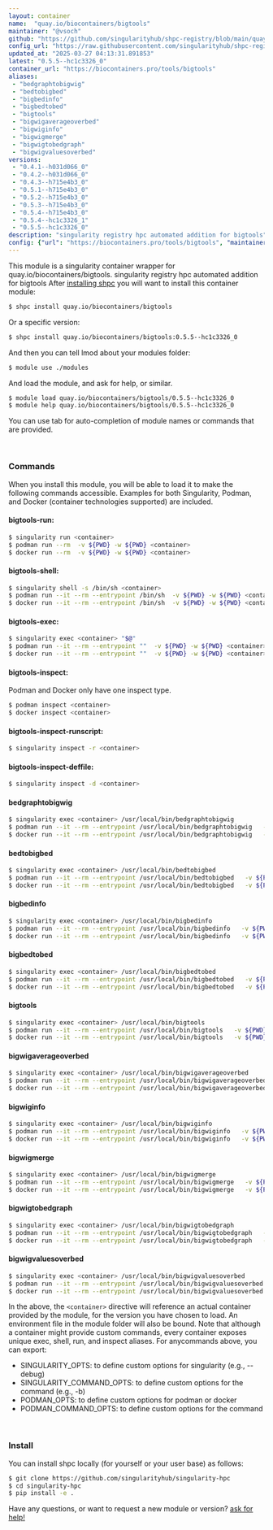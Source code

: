 ```yaml
---
layout: container
name:  "quay.io/biocontainers/bigtools"
maintainer: "@vsoch"
github: "https://github.com/singularityhub/shpc-registry/blob/main/quay.io/biocontainers/bigtools/container.yaml"
config_url: "https://raw.githubusercontent.com/singularityhub/shpc-registry/main/quay.io/biocontainers/bigtools/container.yaml"
updated_at: "2025-03-27 04:13:31.891853"
latest: "0.5.5--hc1c3326_0"
container_url: "https://biocontainers.pro/tools/bigtools"
aliases:
 - "bedgraphtobigwig"
 - "bedtobigbed"
 - "bigbedinfo"
 - "bigbedtobed"
 - "bigtools"
 - "bigwigaverageoverbed"
 - "bigwiginfo"
 - "bigwigmerge"
 - "bigwigtobedgraph"
 - "bigwigvaluesoverbed"
versions:
 - "0.4.1--h031d066_0"
 - "0.4.2--h031d066_0"
 - "0.4.3--h715e4b3_0"
 - "0.5.1--h715e4b3_0"
 - "0.5.2--h715e4b3_0"
 - "0.5.3--h715e4b3_0"
 - "0.5.4--h715e4b3_0"
 - "0.5.4--hc1c3326_1"
 - "0.5.5--hc1c3326_0"
description: "singularity registry hpc automated addition for bigtools"
config: {"url": "https://biocontainers.pro/tools/bigtools", "maintainer": "@vsoch", "description": "singularity registry hpc automated addition for bigtools", "latest": {"0.5.5--hc1c3326_0": "sha256:41ffb08064ded526dc8a911354d72a70bfa8c70f8370eb8f3739ed917c2b02b2"}, "tags": {"0.4.1--h031d066_0": "sha256:64fba24fad37fd4d53321adddf46ec21a2de4028ecceb4f099f5434218f836f9", "0.4.2--h031d066_0": "sha256:84001d75d09d8b275336847bd1a57eb2b820f068e7c2fb40fdce30cddf1116e9", "0.4.3--h715e4b3_0": "sha256:b0694cd0b518efa0af32d43f74b02291fd9d29f896cec38da934a30b264d4df1", "0.5.1--h715e4b3_0": "sha256:61e1a0826b1aaa1f76d76a308b28f6871cf487665bd63a63d8486be26dd4724b", "0.5.2--h715e4b3_0": "sha256:ee9573c8ddf2a9cc2beb3cc2fe75e964279dca31f8a2eeed7df2f2c79a1ef742", "0.5.3--h715e4b3_0": "sha256:ae720b65632c7c7e4e6f6bd67bfdc39ad338efcbeda0bab51072e99d531dba3a", "0.5.4--h715e4b3_0": "sha256:335c686bdf72e0cf412fbfe37ea2f6dd72003c95ca8c9f1bae0e07319c4ec793", "0.5.4--hc1c3326_1": "sha256:1c3abe557b730ce777aafd789a4d49dc0dd2c42a9f8e00d9565436af9db45083", "0.5.5--hc1c3326_0": "sha256:41ffb08064ded526dc8a911354d72a70bfa8c70f8370eb8f3739ed917c2b02b2"}, "docker": "quay.io/biocontainers/bigtools", "aliases": {"bedgraphtobigwig": "/usr/local/bin/bedgraphtobigwig", "bedtobigbed": "/usr/local/bin/bedtobigbed", "bigbedinfo": "/usr/local/bin/bigbedinfo", "bigbedtobed": "/usr/local/bin/bigbedtobed", "bigtools": "/usr/local/bin/bigtools", "bigwigaverageoverbed": "/usr/local/bin/bigwigaverageoverbed", "bigwiginfo": "/usr/local/bin/bigwiginfo", "bigwigmerge": "/usr/local/bin/bigwigmerge", "bigwigtobedgraph": "/usr/local/bin/bigwigtobedgraph", "bigwigvaluesoverbed": "/usr/local/bin/bigwigvaluesoverbed"}}
---
```


This module is a singularity container wrapper for quay.io/biocontainers/bigtools.
singularity registry hpc automated addition for bigtools
After [installing shpc](#install) you will want to install this container module:


```bash
$ shpc install quay.io/biocontainers/bigtools
```

Or a specific version:

```bash
$ shpc install quay.io/biocontainers/bigtools:0.5.5--hc1c3326_0
```

And then you can tell lmod about your modules folder:

```bash
$ module use ./modules
```

And load the module, and ask for help, or similar.

```bash
$ module load quay.io/biocontainers/bigtools/0.5.5--hc1c3326_0
$ module help quay.io/biocontainers/bigtools/0.5.5--hc1c3326_0
```

You can use tab for auto-completion of module names or commands that are provided.

<br>

### Commands

When you install this module, you will be able to load it to make the following commands accessible.
Examples for both Singularity, Podman, and Docker (container technologies supported) are included.

#### bigtools-run:

```bash
$ singularity run <container>
$ podman run --rm  -v ${PWD} -w ${PWD} <container>
$ docker run --rm  -v ${PWD} -w ${PWD} <container>
```

#### bigtools-shell:

```bash
$ singularity shell -s /bin/sh <container>
$ podman run --it --rm --entrypoint /bin/sh  -v ${PWD} -w ${PWD} <container>
$ docker run --it --rm --entrypoint /bin/sh  -v ${PWD} -w ${PWD} <container>
```

#### bigtools-exec:

```bash
$ singularity exec <container> "$@"
$ podman run --it --rm --entrypoint ""  -v ${PWD} -w ${PWD} <container> "$@"
$ docker run --it --rm --entrypoint ""  -v ${PWD} -w ${PWD} <container> "$@"
```

#### bigtools-inspect:

Podman and Docker only have one inspect type.

```bash
$ podman inspect <container>
$ docker inspect <container>
```

#### bigtools-inspect-runscript:

```bash
$ singularity inspect -r <container>
```

#### bigtools-inspect-deffile:

```bash
$ singularity inspect -d <container>
```


#### bedgraphtobigwig

```bash
$ singularity exec <container> /usr/local/bin/bedgraphtobigwig
$ podman run --it --rm --entrypoint /usr/local/bin/bedgraphtobigwig   -v ${PWD} -w ${PWD} <container> -c " $@"
$ docker run --it --rm --entrypoint /usr/local/bin/bedgraphtobigwig   -v ${PWD} -w ${PWD} <container> -c " $@"
```


#### bedtobigbed

```bash
$ singularity exec <container> /usr/local/bin/bedtobigbed
$ podman run --it --rm --entrypoint /usr/local/bin/bedtobigbed   -v ${PWD} -w ${PWD} <container> -c " $@"
$ docker run --it --rm --entrypoint /usr/local/bin/bedtobigbed   -v ${PWD} -w ${PWD} <container> -c " $@"
```


#### bigbedinfo

```bash
$ singularity exec <container> /usr/local/bin/bigbedinfo
$ podman run --it --rm --entrypoint /usr/local/bin/bigbedinfo   -v ${PWD} -w ${PWD} <container> -c " $@"
$ docker run --it --rm --entrypoint /usr/local/bin/bigbedinfo   -v ${PWD} -w ${PWD} <container> -c " $@"
```


#### bigbedtobed

```bash
$ singularity exec <container> /usr/local/bin/bigbedtobed
$ podman run --it --rm --entrypoint /usr/local/bin/bigbedtobed   -v ${PWD} -w ${PWD} <container> -c " $@"
$ docker run --it --rm --entrypoint /usr/local/bin/bigbedtobed   -v ${PWD} -w ${PWD} <container> -c " $@"
```


#### bigtools

```bash
$ singularity exec <container> /usr/local/bin/bigtools
$ podman run --it --rm --entrypoint /usr/local/bin/bigtools   -v ${PWD} -w ${PWD} <container> -c " $@"
$ docker run --it --rm --entrypoint /usr/local/bin/bigtools   -v ${PWD} -w ${PWD} <container> -c " $@"
```


#### bigwigaverageoverbed

```bash
$ singularity exec <container> /usr/local/bin/bigwigaverageoverbed
$ podman run --it --rm --entrypoint /usr/local/bin/bigwigaverageoverbed   -v ${PWD} -w ${PWD} <container> -c " $@"
$ docker run --it --rm --entrypoint /usr/local/bin/bigwigaverageoverbed   -v ${PWD} -w ${PWD} <container> -c " $@"
```


#### bigwiginfo

```bash
$ singularity exec <container> /usr/local/bin/bigwiginfo
$ podman run --it --rm --entrypoint /usr/local/bin/bigwiginfo   -v ${PWD} -w ${PWD} <container> -c " $@"
$ docker run --it --rm --entrypoint /usr/local/bin/bigwiginfo   -v ${PWD} -w ${PWD} <container> -c " $@"
```


#### bigwigmerge

```bash
$ singularity exec <container> /usr/local/bin/bigwigmerge
$ podman run --it --rm --entrypoint /usr/local/bin/bigwigmerge   -v ${PWD} -w ${PWD} <container> -c " $@"
$ docker run --it --rm --entrypoint /usr/local/bin/bigwigmerge   -v ${PWD} -w ${PWD} <container> -c " $@"
```


#### bigwigtobedgraph

```bash
$ singularity exec <container> /usr/local/bin/bigwigtobedgraph
$ podman run --it --rm --entrypoint /usr/local/bin/bigwigtobedgraph   -v ${PWD} -w ${PWD} <container> -c " $@"
$ docker run --it --rm --entrypoint /usr/local/bin/bigwigtobedgraph   -v ${PWD} -w ${PWD} <container> -c " $@"
```


#### bigwigvaluesoverbed

```bash
$ singularity exec <container> /usr/local/bin/bigwigvaluesoverbed
$ podman run --it --rm --entrypoint /usr/local/bin/bigwigvaluesoverbed   -v ${PWD} -w ${PWD} <container> -c " $@"
$ docker run --it --rm --entrypoint /usr/local/bin/bigwigvaluesoverbed   -v ${PWD} -w ${PWD} <container> -c " $@"
```



In the above, the `<container>` directive will reference an actual container provided
by the module, for the version you have chosen to load. An environment file in the
module folder will also be bound. Note that although a container
might provide custom commands, every container exposes unique exec, shell, run, and
inspect aliases. For anycommands above, you can export:

 - SINGULARITY_OPTS: to define custom options for singularity (e.g., --debug)
 - SINGULARITY_COMMAND_OPTS: to define custom options for the command (e.g., -b)
 - PODMAN_OPTS: to define custom options for podman or docker
 - PODMAN_COMMAND_OPTS: to define custom options for the command

<br>

### Install

You can install shpc locally (for yourself or your user base) as follows:

```bash
$ git clone https://github.com/singularityhub/singularity-hpc
$ cd singularity-hpc
$ pip install -e .
```

Have any questions, or want to request a new module or version? [ask for help!](https://github.com/singularityhub/singularity-hpc/issues)